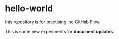 # hello-world
this repository is for practising the GitHub Flow.

This is some new experiments for **document updates**.
